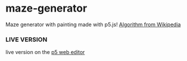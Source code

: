 # maze-generator
Maze generator with painting made with p5.js!
[Algorithm from Wikipedia](https://en.wikipedia.org/wiki/Maze_generation_algorithm#Recursive_backtracker)

### LIVE VERSION
live version on the [p5 web editor](https://editor.p5js.org/drstuggels/present/KYANM6Dq_)
